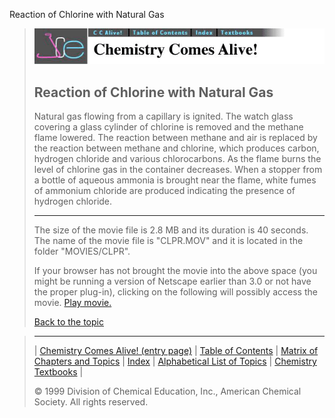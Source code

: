 





 Reaction of Chlorine with Natural Gas
 



> ![Chemistry Comes Alive!](ccahead.gif)
> 
> 
> 
> 
> 
> 
> 
> 
> 
> ## Reaction of Chlorine with Natural Gas
> 
> 
> 
> 
> 
> 
> 
> 
>   
> 
> 
> 
> 
> 
>  Natural gas flowing from a capillary is ignited. The watch glass covering a glass cylinder of chlorine is removed and the methane flame lowered. The reaction between methane and air is replaced by the reaction between methane and chlorine, which produces carbon, hydrogen chloride and various chlorocarbons. As the flame burns the level of chlorine gas in the container decreases. When a stopper from a bottle of aqueous ammonia is brought near the flame, white fumes of ammonium chloride are produced indicating the presence of hydrogen chloride.
>  
> 
> 
> 
> 
> ---
> 
> 
>  The size of the movie file is 2.8 MB and its duration is 40 seconds. 
The name of the movie file is "CLPR.MOV" 
and it is located in the folder "MOVIES/CLPR".
>  
> 
> 
> 
>  If your browser has not brought the movie into the above space
(you might be running a version of Netscape earlier than 3.0 or
not have the proper plug-in), clicking on the following will
possibly access the movie.
>  [Play movie.](../../MOVIES/CLPR/CLPR.MOV) 
> 
> 
> 
> 
> [Back to the topic](../../MAIN/CLPR/PAGE1.HTM)



> ---
> 
> 
>  |
>  [Chemistry Comes Alive! (entry page)](../../INDEX.HTM) 
>  |
>  [Table of Contents](../../CONTENTS.HTM) 
>  |
>  [Matrix of Chapters and Topics](../../MATRIX.HTM) 
>  |
>  [Index](../../WORDS.HTM) 
>  |
>  [Alphabetical List of Topics](../../ALPHATOP.HTM) 
>  |
>  [Chemistry Textbooks](../../BOOKS.HTM) 
>  |
>  
>  © 1999 Division of Chemical Education, Inc.,
American Chemical Society. All rights reserved.





